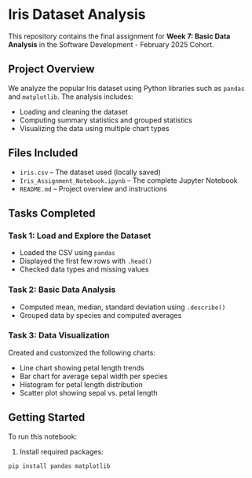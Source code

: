 # Iris Dataset Analysis

This repository contains the final assignment for **Week 7: Basic Data Analysis** in the Software Development - February 2025 Cohort.

## Project Overview

We analyze the popular Iris dataset using Python libraries such as `pandas` and `matplotlib`. The analysis includes:

- Loading and cleaning the dataset
- Computing summary statistics and grouped statistics
- Visualizing the data using multiple chart types

## Files Included

- `iris.csv` – The dataset used (locally saved)
- `Iris_Assignment_Notebook.ipynb` – The complete Jupyter Notebook
- `README.md` – Project overview and instructions

## Tasks Completed

### Task 1: Load and Explore the Dataset

- Loaded the CSV using `pandas`
- Displayed the first few rows with `.head()`
- Checked data types and missing values

### Task 2: Basic Data Analysis

- Computed mean, median, standard deviation using `.describe()`
- Grouped data by species and computed averages

### Task 3: Data Visualization

Created and customized the following charts:
- Line chart showing petal length trends
- Bar chart for average sepal width per species
- Histogram for petal length distribution
- Scatter plot showing sepal vs. petal length

## Getting Started

To run this notebook:
1. Install required packages:
```bash
pip install pandas matplotlib
